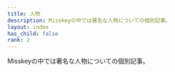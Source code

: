 ```yaml
---
title: 人物
description: Misskeyの中では著名な人物についての個別記事。
layout: index
has_child: false
rank: 2
---
```

Misskeyの中では著名な人物についての個別記事。
